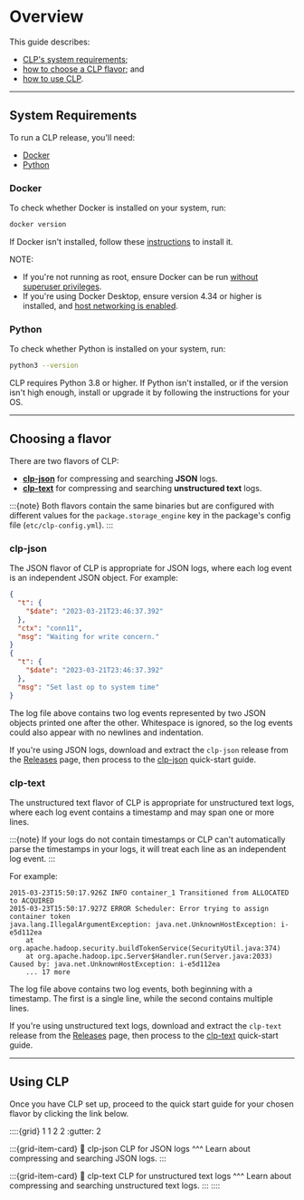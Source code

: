 # Overview

This guide describes:

- [CLP's system requirements](#system-requirements);
- [how to choose a CLP flavor](#choosing-a-flavor); and
- [how to use CLP](#using-clp).

---

## System Requirements

To run a CLP release, you'll need:

* [Docker](#docker)
* [Python](#python)

### Docker

To check whether Docker is installed on your system, run:

```bash
docker version
```

If Docker isn't installed, follow these [instructions][Docker] to install it.

NOTE:

* If you're not running as root, ensure Docker can be run [without superuser privileges][docker-non-root].
* If you're using Docker Desktop, ensure version 4.34 or higher is installed, and [host networking is enabled][docker-desktop-host-networking].

### Python

To check whether Python is installed on your system, run:

```bash
python3 --version
```

CLP requires Python 3.8 or higher. If Python isn't installed, or if the version isn't high enough, install or upgrade it by following the instructions for your OS.

---

## Choosing a flavor

There are two flavors of CLP:

* **[clp-json](#clp-json)** for compressing and searching **JSON** logs.
* **[clp-text](#clp-text)** for compressing and searching **unstructured text** logs.

:::{note}
Both flavors contain the same binaries but are configured with different values for the
`package.storage_engine` key in the package's config file (`etc/clp-config.yml`).
:::

### clp-json

The JSON flavor of CLP is appropriate for JSON logs, where each log event is an independent JSON
object. For example:

```json lines
{
  "t": {
    "$date": "2023-03-21T23:46:37.392"
  },
  "ctx": "conn11",
  "msg": "Waiting for write concern."
}
{
  "t": {
    "$date": "2023-03-21T23:46:37.392"
  },
  "msg": "Set last op to system time"
}
```

The log file above contains two log events represented by two JSON objects printed one after the
other. Whitespace is ignored, so the log events could also appear with no newlines and indentation.

If you're using JSON logs, download and extract the `clp-json` release from the [Releases][clp-releases] page, then process to the [clp-json](./clp-json.md) quick-start guide.

### clp-text

The unstructured text flavor of CLP is appropriate for unstructured text logs, where each log event contains a
timestamp and may span one or more lines.

:::{note}
If your logs do not contain timestamps or CLP can't automatically parse the timestamps in your logs,
it will treat each line as an independent log event.
:::

For example:

```text
2015-03-23T15:50:17.926Z INFO container_1 Transitioned from ALLOCATED to ACQUIRED
2015-03-23T15:50:17.927Z ERROR Scheduler: Error trying to assign container token
java.lang.IllegalArgumentException: java.net.UnknownHostException: i-e5d112ea
    at org.apache.hadoop.security.buildTokenService(SecurityUtil.java:374)
    at org.apache.hadoop.ipc.Server$Handler.run(Server.java:2033)
Caused by: java.net.UnknownHostException: i-e5d112ea
    ... 17 more
```

The log file above contains two log events, both beginning with a timestamp. The first is a single
line, while the second contains multiple lines.

If you're using unstructured text logs, download and extract the `clp-text` release from the [Releases][clp-releases] page, then process to the [clp-text](./clp-text.md) quick-start guide.

---

## Using CLP

Once you have CLP set up, proceed to the quick start guide for your chosen flavor by clicking the link below.

::::{grid} 1 1 2 2
:gutter: 2

:::{grid-item-card}
:link: clp-json
CLP for JSON logs
^^^
Learn about compressing and searching JSON logs.
:::

:::{grid-item-card}
:link: clp-text
CLP for unstructured text logs
^^^
Learn about compressing and searching unstructured text logs.
:::
::::

[Docker]: https://docs.docker.com/engine/install/
[docker-non-root]: https://docs.docker.com/engine/install/linux-postinstall/#manage-docker-as-a-non-root-user
[docker-desktop-host-networking]: https://docs.docker.com/engine/network/drivers/host/#docker-desktop
[clp-releases]: https://github.com/y-scope/clp/releases

